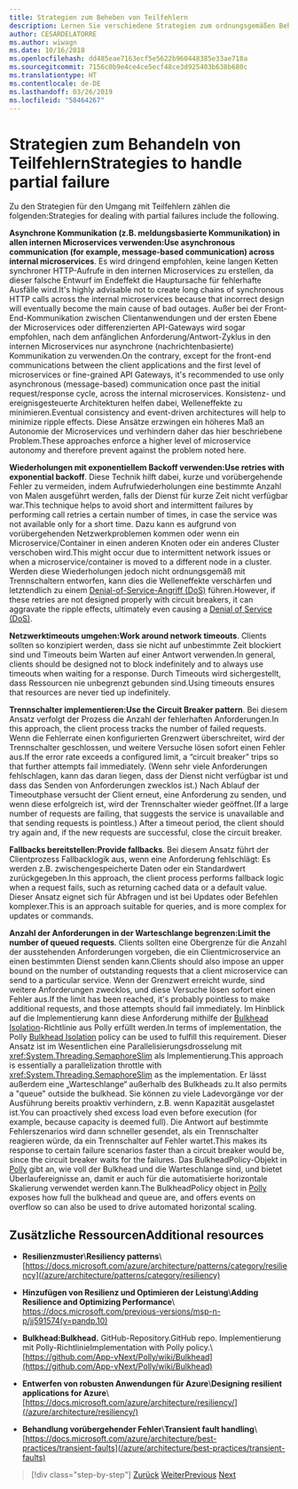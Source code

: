```yaml
---
title: Strategien zum Beheben von Teilfehlern
description: Lernen Sie verschiedene Strategien zum ordnungsgemäßen Behandeln von Teilfehlern kennen.
author: CESARDELATORRE
ms.author: wiwagn
ms.date: 10/16/2018
ms.openlocfilehash: dd485eae7163ecf5e5622b960448385e33ae718a
ms.sourcegitcommit: 7156c0b9e4ce4ce5ecf48ce3d925403b638b680c
ms.translationtype: HT
ms.contentlocale: de-DE
ms.lasthandoff: 03/26/2019
ms.locfileid: "58464267"
---
```

# <a name="strategies-to-handle-partial-failure"></a><span data-ttu-id="c8c0c-103">Strategien zum Behandeln von Teilfehlern</span><span class="sxs-lookup"><span data-stu-id="c8c0c-103">Strategies to handle partial failure</span></span>

<span data-ttu-id="c8c0c-104">Zu den Strategien für den Umgang mit Teilfehlern zählen die folgenden:</span><span class="sxs-lookup"><span data-stu-id="c8c0c-104">Strategies for dealing with partial failures include the following.</span></span>

<span data-ttu-id="c8c0c-105">**Asynchrone Kommunikation (z.B. meldungsbasierte Kommunikation) in allen internen Microservices verwenden:**</span><span class="sxs-lookup"><span data-stu-id="c8c0c-105">**Use asynchronous communication (for example, message-based communication) across internal microservices**.</span></span> <span data-ttu-id="c8c0c-106">Es wird dringend empfohlen, keine langen Ketten synchroner HTTP-Aufrufe in den internen Microservices zu erstellen, da dieser falsche Entwurf im Endeffekt die Hauptursache für fehlerhafte Ausfälle wird.</span><span class="sxs-lookup"><span data-stu-id="c8c0c-106">It's highly advisable not to create long chains of synchronous HTTP calls across the internal microservices because that incorrect design will eventually become the main cause of bad outages.</span></span> <span data-ttu-id="c8c0c-107">Außer bei der Front-End-Kommunikation zwischen Clientanwendungen und der ersten Ebene der Microservices oder differenzierten API-Gateways wird sogar empfohlen, nach dem anfänglichen Anforderung/Antwort-Zyklus in den internen Microservices nur asynchrone (nachrichtenbasierte) Kommunikation zu verwenden.</span><span class="sxs-lookup"><span data-stu-id="c8c0c-107">On the contrary, except for the front-end communications between the client applications and the first level of microservices or fine-grained API Gateways, it's recommended to use only asynchronous (message-based) communication once past the initial request/response cycle, across the internal microservices.</span></span> <span data-ttu-id="c8c0c-108">Konsistenz- und ereignisgesteuerte Architekturen helfen dabei, Welleneffekte zu minimieren.</span><span class="sxs-lookup"><span data-stu-id="c8c0c-108">Eventual consistency and event-driven architectures will help to minimize ripple effects.</span></span> <span data-ttu-id="c8c0c-109">Diese Ansätze erzwingen ein höheres Maß an Autonomie der Microservices und verhindern daher das hier beschriebene Problem.</span><span class="sxs-lookup"><span data-stu-id="c8c0c-109">These approaches enforce a higher level of microservice autonomy and therefore prevent against the problem noted here.</span></span>

<span data-ttu-id="c8c0c-110">**Wiederholungen mit exponentiellem Backoff verwenden:**</span><span class="sxs-lookup"><span data-stu-id="c8c0c-110">**Use retries with exponential backoff**.</span></span> <span data-ttu-id="c8c0c-111">Diese Technik hilft dabei, kurze und vorübergehende Fehler zu vermeiden, indem Aufrufwiederholungen eine bestimmte Anzahl von Malen ausgeführt werden, falls der Dienst für kurze Zeit nicht verfügbar war.</span><span class="sxs-lookup"><span data-stu-id="c8c0c-111">This technique helps to avoid short and intermittent failures by performing call retries a certain number of times, in case the service was not available only for a short time.</span></span> <span data-ttu-id="c8c0c-112">Dazu kann es aufgrund von vorübergehenden Netzwerkproblemen kommen oder wenn ein Microservice/Container in einen anderen Knoten oder ein anderes Cluster verschoben wird.</span><span class="sxs-lookup"><span data-stu-id="c8c0c-112">This might occur due to intermittent network issues or when a microservice/container is moved to a different node in a cluster.</span></span> <span data-ttu-id="c8c0c-113">Werden diese Wiederholungen jedoch nicht ordnungsgemäß mit Trennschaltern entworfen, kann dies die Welleneffekte verschärfen und letztendlich zu einem [Denial-of-Service-Angriff (DoS)](https://en.wikipedia.org/wiki/Denial-of-service_attack) führen.</span><span class="sxs-lookup"><span data-stu-id="c8c0c-113">However, if these retries are not designed properly with circuit breakers, it can aggravate the ripple effects, ultimately even causing a [Denial of Service (DoS)](https://en.wikipedia.org/wiki/Denial-of-service_attack).</span></span>

<span data-ttu-id="c8c0c-114">**Netzwerktimeouts umgehen:**</span><span class="sxs-lookup"><span data-stu-id="c8c0c-114">**Work around network timeouts**.</span></span> <span data-ttu-id="c8c0c-115">Clients sollten so konzipiert werden, dass sie nicht auf unbestimmte Zeit blockiert sind und Timeouts beim Warten auf einer Antwort verwenden.</span><span class="sxs-lookup"><span data-stu-id="c8c0c-115">In general, clients should be designed not to block indefinitely and to always use timeouts when waiting for a response.</span></span> <span data-ttu-id="c8c0c-116">Durch Timeouts wird sichergestellt, dass Ressourcen nie unbegrenzt gebunden sind.</span><span class="sxs-lookup"><span data-stu-id="c8c0c-116">Using timeouts ensures that resources are never tied up indefinitely.</span></span>

<span data-ttu-id="c8c0c-117">**Trennschalter implementieren:**</span><span class="sxs-lookup"><span data-stu-id="c8c0c-117">**Use the Circuit Breaker pattern**.</span></span> <span data-ttu-id="c8c0c-118">Bei diesem Ansatz verfolgt der Prozess die Anzahl der fehlerhaften Anforderungen.</span><span class="sxs-lookup"><span data-stu-id="c8c0c-118">In this approach, the client process tracks the number of failed requests.</span></span> <span data-ttu-id="c8c0c-119">Wenn die Fehlerrate einen konfigurierten Grenzwert überschreitet, wird der Trennschalter geschlossen, und weitere Versuche lösen sofort einen Fehler aus.</span><span class="sxs-lookup"><span data-stu-id="c8c0c-119">If the error rate exceeds a configured limit, a “circuit breaker” trips so that further attempts fail immediately.</span></span> <span data-ttu-id="c8c0c-120">(Wenn sehr viele Anforderungen fehlschlagen, kann das daran liegen, dass der Dienst nicht verfügbar ist und dass das Senden von Anforderungen zwecklos ist.) Nach Ablauf der Timeoutphase versucht der Client erneut, eine Anforderung zu senden, und wenn diese erfolgreich ist, wird der Trennschalter wieder geöffnet.</span><span class="sxs-lookup"><span data-stu-id="c8c0c-120">(If a large number of requests are failing, that suggests the service is unavailable and that sending requests is pointless.) After a timeout period, the client should try again and, if the new requests are successful, close the circuit breaker.</span></span>

<span data-ttu-id="c8c0c-121">**Fallbacks bereitstellen:**</span><span class="sxs-lookup"><span data-stu-id="c8c0c-121">**Provide fallbacks**.</span></span> <span data-ttu-id="c8c0c-122">Bei diesem Ansatz führt der Clientprozess Fallbacklogik aus, wenn eine Anforderung fehlschlägt: Es werden z.B. zwischengespeicherte Daten oder ein Standardwert zurückgegeben.</span><span class="sxs-lookup"><span data-stu-id="c8c0c-122">In this approach, the client process performs fallback logic when a request fails, such as returning cached data or a default value.</span></span> <span data-ttu-id="c8c0c-123">Dieser Ansatz eignet sich für Abfragen und ist bei Updates oder Befehlen komplexer.</span><span class="sxs-lookup"><span data-stu-id="c8c0c-123">This is an approach suitable for queries, and is more complex for updates or commands.</span></span>

<span data-ttu-id="c8c0c-124">**Anzahl der Anforderungen in der Warteschlange begrenzen:**</span><span class="sxs-lookup"><span data-stu-id="c8c0c-124">**Limit the number of queued requests**.</span></span> <span data-ttu-id="c8c0c-125">Clients sollten eine Obergrenze für die Anzahl der ausstehenden Anforderungen vorgeben, die ein Clientmicroservice an einen bestimmten Dienst senden kann.</span><span class="sxs-lookup"><span data-stu-id="c8c0c-125">Clients should also impose an upper bound on the number of outstanding requests that a client microservice can send to a particular service.</span></span> <span data-ttu-id="c8c0c-126">Wenn der Grenzwert erreicht wurde, sind weitere Anforderungen zwecklos, und diese Versuche lösen sofort einen Fehler aus.</span><span class="sxs-lookup"><span data-stu-id="c8c0c-126">If the limit has been reached, it's probably pointless to make additional requests, and those attempts should fail immediately.</span></span> <span data-ttu-id="c8c0c-127">Im Hinblick auf die Implementierung kann diese Anforderung mithilfe der [Bulkhead Isolation](https://github.com/App-vNext/Polly/wiki/Bulkhead)-Richtlinie aus Polly erfüllt werden.</span><span class="sxs-lookup"><span data-stu-id="c8c0c-127">In terms of implementation, the Polly [Bulkhead Isolation](https://github.com/App-vNext/Polly/wiki/Bulkhead) policy can be used to fulfill this requirement.</span></span> <span data-ttu-id="c8c0c-128">Dieser Ansatz ist im Wesentlichen eine Parallelisierungsdrosselung mit <xref:System.Threading.SemaphoreSlim> als Implementierung.</span><span class="sxs-lookup"><span data-stu-id="c8c0c-128">This approach is essentially a parallelization throttle with <xref:System.Threading.SemaphoreSlim> as the implementation.</span></span> <span data-ttu-id="c8c0c-129">Er lässt außerdem eine „Warteschlange“ außerhalb des Bulkheads zu.</span><span class="sxs-lookup"><span data-stu-id="c8c0c-129">It also permits a "queue" outside the bulkhead.</span></span> <span data-ttu-id="c8c0c-130">Sie können zu viele Ladevorgänge vor der Ausführung bereits proaktiv verhindern, z.B. wenn Kapazität ausgelastet ist.</span><span class="sxs-lookup"><span data-stu-id="c8c0c-130">You can proactively shed excess load even before execution (for example, because capacity is deemed full).</span></span> <span data-ttu-id="c8c0c-131">Die Antwort auf bestimmte Fehlerszenarios wird dann schneller gesendet, als ein Trennschalter reagieren würde, da ein Trennschalter auf Fehler wartet.</span><span class="sxs-lookup"><span data-stu-id="c8c0c-131">This makes its response to certain failure scenarios faster than a circuit breaker would be, since the circuit breaker waits for the failures.</span></span> <span data-ttu-id="c8c0c-132">Das BulkheadPolicy-Objekt in [Polly](http://www.thepollyproject.org/) gibt an, wie voll der Bulkhead und die Warteschlange sind, und bietet Überlaufereignisse an, damit er auch für die automatisierte horizontale Skalierung verwendet werden kann.</span><span class="sxs-lookup"><span data-stu-id="c8c0c-132">The BulkheadPolicy object in [Polly](http://www.thepollyproject.org/) exposes how full the bulkhead and queue are, and offers events on overflow so can also be used to drive automated horizontal scaling.</span></span>

## <a name="additional-resources"></a><span data-ttu-id="c8c0c-133">Zusätzliche Ressourcen</span><span class="sxs-lookup"><span data-stu-id="c8c0c-133">Additional resources</span></span>

- <span data-ttu-id="c8c0c-134">**Resilienzmuster**\\</span><span class="sxs-lookup"><span data-stu-id="c8c0c-134">**Resiliency patterns**\\</span></span>
  [https://docs.microsoft.com/azure/architecture/patterns/category/resiliency](/azure/architecture/patterns/category/resiliency)

- <span data-ttu-id="c8c0c-135">**Hinzufügen von Resilienz und Optimieren der Leistung**\\</span><span class="sxs-lookup"><span data-stu-id="c8c0c-135">**Adding Resilience and Optimizing Performance**\\</span></span>
  <https://docs.microsoft.com/previous-versions/msp-n-p/jj591574(v=pandp.10)>

- <span data-ttu-id="c8c0c-136">**Bulkhead:**</span><span class="sxs-lookup"><span data-stu-id="c8c0c-136">**Bulkhead.**</span></span> <span data-ttu-id="c8c0c-137">GitHub-Repository.</span><span class="sxs-lookup"><span data-stu-id="c8c0c-137">GitHub repo.</span></span> <span data-ttu-id="c8c0c-138">Implementierung mit Polly-Richtlinie</span><span class="sxs-lookup"><span data-stu-id="c8c0c-138">Implementation with Polly policy.\\</span></span>
  [https://github.com/App-vNext/Polly/wiki/Bulkhead](https://github.com/App-vNext/Polly/wiki/Bulkhead)

- <span data-ttu-id="c8c0c-139">**Entwerfen von robusten Anwendungen für Azure**\\</span><span class="sxs-lookup"><span data-stu-id="c8c0c-139">**Designing resilient applications for Azure**\\</span></span>
  [https://docs.microsoft.com/azure/architecture/resiliency/](/azure/architecture/resiliency/)

- <span data-ttu-id="c8c0c-140">**Behandlung vorübergehender Fehler**\\</span><span class="sxs-lookup"><span data-stu-id="c8c0c-140">**Transient fault handling**\\</span></span>
  [https://docs.microsoft.com/azure/architecture/best-practices/transient-faults](/azure/architecture/best-practices/transient-faults)

>[!div class="step-by-step"]
><span data-ttu-id="c8c0c-141">[Zurück](handle-partial-failure.md)
>[Weiter](implement-retries-exponential-backoff.md)</span><span class="sxs-lookup"><span data-stu-id="c8c0c-141">[Previous](handle-partial-failure.md)
[Next](implement-retries-exponential-backoff.md)</span></span>
